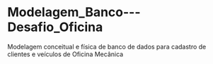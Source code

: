 # Modelagem_Banco---Desafio_Oficina
Modelagem conceitual e física de banco de dados para cadastro de clientes e veículos de Oficina Mecânica
